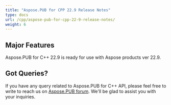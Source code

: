 ```yaml
---
title: "Aspose.PUB for CPP 22.9 Release Notes"
type: docs
url: /cpp/aspose-pub-for-cpp-22-9-release-notes/
weight: 6
---
```


## Major Features

Aspose.PUB for C++ 22.9 is ready for use with Aspose products ver 22.9.

## Got Queries?
If you have any query related to Aspose.PUB for C++ API, please feel free to write to reach us on [Aspose.PUB forum](https://forum.aspose.com/c/pub/). We'll be glad to assist you with your inquiries.
